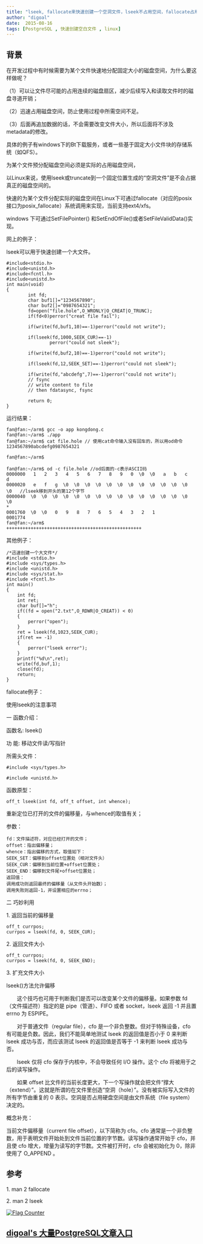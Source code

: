 ```yaml
---
title: "lseek, fallocate来快速创建一个空洞文件，lseek不占用空间，fallocate占用空间(快速预分配)"
author: "digoal"
date:  2015-08-16
tags: [PostgreSQL , 快速创建空白文件 , linux]
---
```

## 背景                                     
在开发过程中有时候需要为某个文件快速地分配固定大小的磁盘空间，为什么要这样做呢？  
  
（1）可以让文件尽可能的占用连续的磁盘扇区，减少后续写入和读取文件时的磁盘寻道开销；  
  
（2）迅速占用磁盘空间，防止使用过程中所需空间不足。  
  
（3）后面再追加数据的话，不会需要改变文件大小，所以后面将不涉及metadata的修改。  
  
具体的例子有windows下的Bt下载服务，或者一些基于固定大小文件块的存储系统（如QFS）。  
  
为某个文件预分配磁盘空间必须是实际的占用磁盘空间，  
  
以Linux来说，使用lseek或truncate到一个固定位置生成的“空洞文件”是不会占据真正的磁盘空间的。  
  
快速的为某个文件分配实际的磁盘空间在Linux下可通过fallocate（对应的posix接口为posix_fallocate）系统调用来实现，当前支持ext4/xfs。  
  
windows 下可通过SetFilePointer() 和SetEndOfFile()或者SetFileValidData()实现。  
  
网上的例子：  
  
lseek可以用于快速创建一个大文件。  
  
```  
#include<stdio.h>  
#include<unistd.h>  
#include<fcntl.h>  
#include<unistd.h>  
int main(void)  
{  
        int fd;   
        char buf1[]="1234567890";  
        char buf2[]="0987654321";  
        fd=open("file.hole",O_WRONLY|O_CREAT|O_TRUNC);  
        if(fd<0)perror("creat file fail");  
              
        if(write(fd,buf1,10)==-1)perror("could not write");  
              
        if(lseek(fd,1000,SEEK_CUR)==-1)  
                perror("could not sleek");  
              
        if(write(fd,buf2,10)==-1)perror("could not write");  
              
        if(lseek(fd,12,SEEK_SET)==-1)perror("could not sleek");  
              
        if(write(fd,"abcdefg",7)==-1)perror("could not write");  
        // fsync  
        // write content to file  
        // then fdatasync, fsync  
  
        return 0;  
}  
```  
  
运行结果：  
  
```  
fan@fan:~/arm$ gcc -o app kongdong.c   
fan@fan:~/arm$ ./app  
fan@fan:~/arm$ cat file.hole // 使用cat命令输入没有回车的，所以用od命令  
1234567890abcdefg0987654321  
  
fan@fan:~/arm$   
  
fan@fan:~/arm$ od -c file.hole //od后面的-c表示ASCII码  
0000000   1   2   3   4   5   6   7   8   9   0  \0  \0   a   b   c   d  
0000020   e   f   g  \0  \0  \0  \0  \0  \0  \0  \0  \0  \0  \0  \0  \0   //lseek移到开头的第12个字节  
0000040  \0  \0  \0  \0  \0  \0  \0  \0  \0  \0  \0  \0  \0  \0  \0  \0  
*  
0001760  \0  \0   0   9   8   7   6   5   4   3   2   1  
0001774  
fan@fan:~/arm$   
++++++++++++++++++++++++++++++++++++++++++++++++++  
```  
  
其他例子：  
  
```  
/*迅速创建一个大文件*/  
#include <stdio.h>  
#include <sys/types.h>  
#include <unistd.h>  
#include <sys/stat.h>  
#include <fcntl.h>  
int main()  
{  
    int fd;  
    int ret;  
    char buf[]="h";  
    if((fd = open("2.txt",O_RDWR|O_CREAT)) < 0)  
    {  
        perror("open");  
    }  
    ret = lseek(fd,1023,SEEK_CUR);  
    if(ret == -1)  
    {  
        perror("lseek error");  
    }  
    printf("%d\n",ret);  
    write(fd,buf,1);  
    close(fd);  
    return;  
}  
```  
  
fallocate例子：  
  
  
使用lseek的注意事项  
  
一 函数介绍：  
  
函数名: lseek()  
  
功 能: 移动文件读/写指针  
  
所需头文件：  
  
```  
#include <sys/types.h>  
  
#include <unistd.h>  
```  
  
函数原型：  
  
```  
off_t lseek(int fd, off_t offset, int whence);  
```  
  
重新定位已打开的文件的偏移量，与whence的取值有关；  
  
参数：  
  
```  
fd：文件描述符，对应已经打开的文件；  
offset：指出偏移量；  
whence：指出偏移的方式，取值如下：  
SEEK_SET：偏移到offset位置处（相对文件头）  
SEEK_CUR：偏移到当前位置+offset位置处；  
SEEK_END：偏移到文件尾+offset位置处；  
返回值：  
调用成功则返回最终的偏移量（从文件头开始数）；  
调用失败则返回-1，并设置相应的errno；  
```  
  
二 巧妙利用  
  
1\. 返回当前的偏移量  
  
```  
off_t currpos;  
currpos = lseek(fd, 0, SEEK_CUR);  
```  
  
2\. 返回文件大小  
  
```  
off_t currpos;  
currpos = lseek(fd, 0, SEEK_END);  
```  
  
3\. 扩充文件大小  
  
  
lseek()方法允许偏移  
  
　　这个技巧也可用于判断我们是否可以改变某个文件的偏移量。如果参数 fd（文件描述符）指定的是 pipe（管道）、FIFO 或者 socket，lseek 返回 -1 并且置 errno 为 ESPIPE。  
  
　　对于普通文件（regular file），cfo 是一个非负整数。但对于特殊设备，cfo 有可能是负数。因此，我们不能简单地测试 lseek 的返回值是否小于 0 来判断 lseek 成功与否，而应该测试 lseek 的返回值是否等于 -1 来判断 lseek 成功与否。  
  
　　lseek 仅将 cfo 保存于内核中，不会导致任何 I/O 操作。这个 cfo 将被用于之后的读写操作。  
  
　　如果 offset 比文件的当前长度更大，下一个写操作就会把文件“撑大（extend）”。这就是所谓的在文件里创造“空洞（hole）”。没有被实际写入文件的所有字节由重复的 0 表示。空洞是否占用硬盘空间是由文件系统（file system）决定的。  
  
概念补充：  
  
当前文件偏移量（current file offset），以下简称为 cfo。cfo 通常是一个非负整数，用于表明文件开始处到文件当前位置的字节数。读写操作通常开始于 cfo，并且使 cfo 增大，增量为读写的字节数。文件被打开时，cfo 会被初始化为 0，除非使用了 O_APPEND 。  
  
## 参考  
1\. man 2 fallocate  
  
2\. man 2 lseek  
  
<a rel="nofollow" href="http://info.flagcounter.com/h9V1"  ><img src="http://s03.flagcounter.com/count/h9V1/bg_FFFFFF/txt_000000/border_CCCCCC/columns_2/maxflags_12/viewers_0/labels_0/pageviews_0/flags_0/"  alt="Flag Counter"  border="0"  ></a>  
  
  
  
  
  
  
## [digoal's 大量PostgreSQL文章入口](https://github.com/digoal/blog/blob/master/README.md "22709685feb7cab07d30f30387f0a9ae")
  
